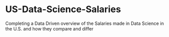 # US-Data-Science-Salaries
Completing a Data Driven overview of the Salaries made in Data Science in the U.S. and how they compare and differ
